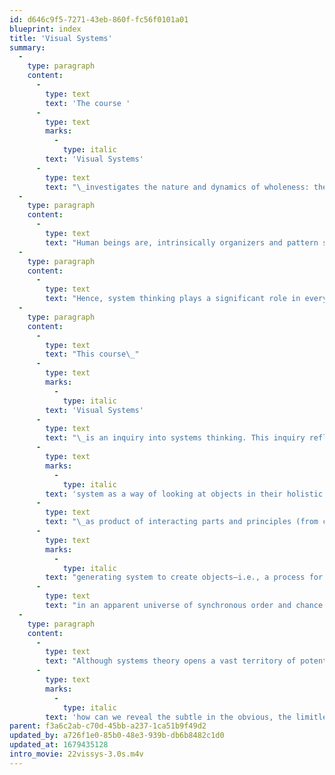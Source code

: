 ```yaml
---
id: d646c9f5-7271-43eb-860f-fc56f0101a01
blueprint: index
title: 'Visual Systems'
summary:
  -
    type: paragraph
    content:
      -
        type: text
        text: 'The course '
      -
        type: text
        marks:
          -
            type: italic
        text: 'Visual Systems'
      -
        type: text
        text: "\_investigates the nature and dynamics of wholeness: the tension between parts and wholes; how systems connect, relate and influence parts in relationship; and how these principles can serve the purpose of designed products."
  -
    type: paragraph
    content:
      -
        type: text
        text: "Human beings are, intrinsically organizers and pattern seekers, apparently due to a drive within us toward wholeness and integration for a sense of order, harmony, and unity in everything we are compelled to perceive this universe of complexity (including our personal relationship to it) as an operating “system” having underlying rules for principles that serve structure, meaning and function.\_\_"
  -
    type: paragraph
    content:
      -
        type: text
        text: "Hence, system thinking plays a significant role in every part of our lives, whether we do so consciously or instinctively, and so becomes a natural inherent feature in design, in every part of design without exception.\_\_"
  -
    type: paragraph
    content:
      -
        type: text
        text: "This course\_"
      -
        type: text
        marks:
          -
            type: italic
        text: 'Visual Systems'
      -
        type: text
        text: "\_is an inquiry into systems thinking. This inquiry reflects two aspects of design: a)\_"
      -
        type: text
        marks:
          -
            type: italic
        text: 'system as a way of looking at objects in their holistic sense'
      -
        type: text
        text: "\_as product of interacting parts and principles (from contrast, hierarchy, pattern, grid, proportion, symmetry, to narrative, information, networking, etc.); and b) as a\_"
      -
        type: text
        marks:
          -
            type: italic
        text: "generating system to create objects—i.e., a process for search to invent and innovate\_"
      -
        type: text
        text: "in an apparent universe of synchronous order and chance.\_"
  -
    type: paragraph
    content:
      -
        type: text
        text: "Although systems theory opens a vast territory of potentially related design interests (e.g., social, cultural, environmental, etc.) we focus on the dynamics of the visual language to open perceptual awareness and deepen insight into the nature of design, with our main question being:\_"
      -
        type: text
        marks:
          -
            type: italic
        text: 'how can we reveal the subtle in the obvious, the limitless in the limited?'
parent: f3a6c2ab-c70d-45bb-a237-1ca51b9f49d2
updated_by: a726f1e0-85b0-48e3-939b-db6b8482c1d0
updated_at: 1679435128
intro_movie: 22vissys-3.0s.m4v
---
```


